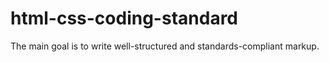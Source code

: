 # html-css-coding-standard
The main goal is to write well-structured and standards-compliant markup.
